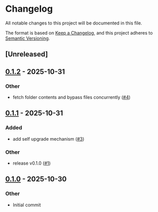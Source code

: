 # Changelog

All notable changes to this project will be documented in this file.

The format is based on [Keep a Changelog](https://keepachangelog.com/en/1.0.0/),
and this project adheres to [Semantic Versioning](https://semver.org/spec/v2.0.0.html).

## [Unreleased]

## [0.1.2](https://github.com/synthlace/gofile-dav/compare/v0.1.1...v0.1.2) - 2025-10-31

### Other

- fetch folder contents and bypass files concurrently ([#4](https://github.com/synthlace/gofile-dav/pull/4))

## [0.1.1](https://github.com/synthlace/gofile-dav/compare/v0.1.0...v0.1.1) - 2025-10-31

### Added

- add self upgrade mechanism ([#3](https://github.com/synthlace/gofile-dav/pull/3))

### Other

- release v0.1.0 ([#1](https://github.com/synthlace/gofile-dav/pull/1))

## [0.1.0](https://github.com/synthlace/gofile-dav/releases/tag/v0.1.0) - 2025-10-30

### Other

- Initial commit

